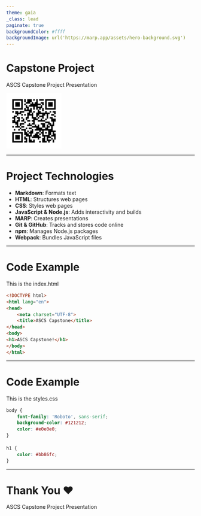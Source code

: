 ```yaml
---
theme: gaia
_class: lead
paginate: true
backgroundColor: #ffff
backgroundImage: url('https://marp.app/assets/hero-background.svg')
---
```


# **Capstone Project**

ASCS Capstone Project Presentation

![QR Code](qr-code.png)
<!--
  Speaker Notes:
  - Briefly introduce yourself and the topic.
-->

---

# Project Technologies

- **Markdown**: Formats text
- **HTML**: Structures web pages
- **CSS**: Styles web pages
- **JavaScript & Node.js**: Adds interactivity and builds
- **MARP**: Creates presentations
- **Git & GitHub**: Tracks and stores code online
- **npm**: Manages Node.js packages
- **Webpack**: Bundles JavaScript files

---

# Code Example

This is the index.html

```html
<!DOCTYPE html>
<html lang="en">
<head>
    <meta charset="UTF-8">
    <title>ASCS Capstone</title>
</head>
<body>
<h1>ASCS Capstone!</h1>
</body>
</html>
```

---

# Code Example

This is the styles.css

```css
body {
    font-family: 'Roboto', sans-serif;
    background-color: #121212;
    color: #e0e0e0;
}

h1 {
    color: #bb86fc;
}
```

---

# **Thank You ❤️**

ASCS Capstone Project Presentation
